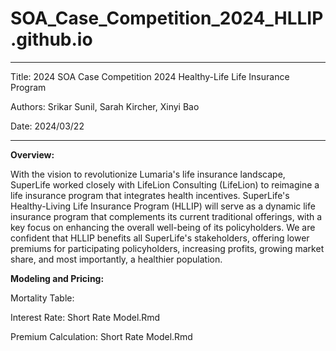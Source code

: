 # SOA_Case_Competition_2024_HLLIP.github.io
---
Title: 2024 SOA Case Competition 2024 Healthy-Life Life Insurance Program 

Authors: Srikar Sunil, Sarah Kircher, Xinyi Bao

Date: 2024/03/22

---

**Overview:**

With the vision to revolutionize Lumaria's life insurance landscape, SuperLife worked closely with LifeLion Consulting (LifeLion) to reimagine a life insurance program that integrates health incentives. SuperLife's Healthy-Living Life Insurance Program (HLLIP) will serve as a dynamic life insurance program that complements its current traditional offerings, with a key focus on enhancing the overall well-being of its policyholders. We are confident that HLLIP benefits all SuperLife's stakeholders, offering lower premiums for participating policyholders, increasing profits, growing market share, and most importantly, a healthier population.

**Modeling and Pricing:**

Mortality Table: 

Interest Rate: Short Rate Model.Rmd

Premium Calculation: Short Rate Model.Rmd
